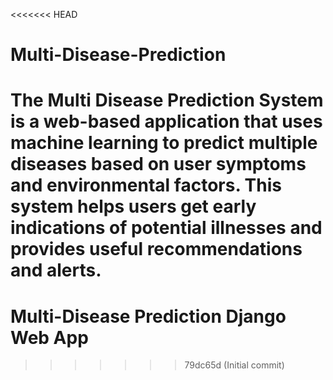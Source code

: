 <<<<<<< HEAD
# Multi-Disease-Prediction
The Multi Disease Prediction System is a web-based application that uses machine learning to predict multiple diseases based on user symptoms and environmental factors. This system helps users get early indications of potential illnesses and provides useful recommendations and alerts.
=======
# Multi-Disease Prediction Django Web App
>>>>>>> 79dc65d (Initial commit)

